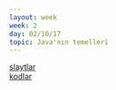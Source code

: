 ```yaml
---
layout: week
week: 2
day: 02/10/17
topic: Java'nın temelleri
---
```

[slaytlar](../files/mtk467-oop/lecture2/NYP-Ders2.pdf)  
[kodlar](../files/mtk467-oop/lecture2/Ders2Kodlar.zip)
